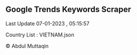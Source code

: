 

## Google Trends Keywords Scraper 
 
Last Update 07-01-2023 , 05:15:57

Country List :
VIETNAM.json



© Abdul Muttaqin 
